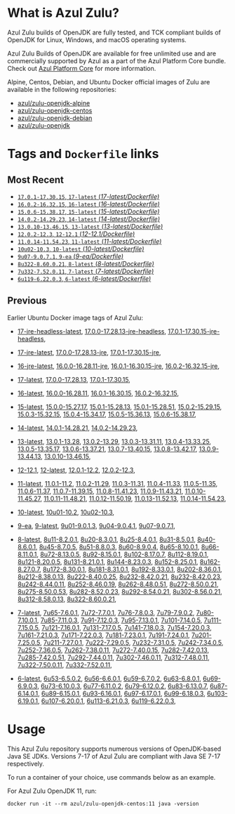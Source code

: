 What is Azul Zulu? 
======================================

Azul Zulu builds of OpenJDK are fully tested, and TCK compliant builds of OpenJDK for Linux, Windows, and macOS operating systems.

Azul Zulu Builds of OpenJDK are available for free unlimited use and are commercially supported by Azul as a part of the Azul Platform Core bundle.
Check out [Azul Platform Core][3] for more information.

Alpine, Centos, Debian, and Ubuntu Docker official images of Zulu are available in the following repositories:

  * [azul/zulu-openjdk-alpine][4]
  * [azul/zulu-openjdk-centos][5]
  * [azul/zulu-openjdk-debian][6]
  * [azul/zulu-openjdk][7]

Tags and `Dockerfile` links
===========================

Most Recent
-----------
 
   * [`17.0.1-17.30.15`, `17-latest` (*17-latest/Dockerfile)*][10]
   * [`16.0.2-16.32.15`, `16-latest` (*16-latest/Dockerfile)*][19]
   * [`15.0.6-15.38.17`, `15-latest` (*15-latest/Dockerfile)*][27]
   * [`14.0.2-14.29.23`, `14-latest` (*14-latest/Dockerfile)*][36]
   * [`13.0.10-13.46.15`, `13-latest` (*13-latest/Dockerfile)*][39]
   * [`12.0.2-12.3`, `12-12.1` (*12-12.1/Dockerfile)*][50]
   * [`11.0.14-11.54.23`, `11-latest` (*11-latest/Dockerfile)*][54]
   * [`10u02-10.3`, `10-latest` (*10-latest/Dockerfile)*][69]
   * [`9u07-9.0.7.1`, `9-ea` (*9-ea/Dockerfile)*][72]
   * [`8u322-8.60.0.21`, `8-latest` (*8-latest/Dockerfile)*][77]
   * [`7u332-7.52.0.11`, `7-latest` (*7-latest/Dockerfile)*][115]
   * [`6u119-6.22.0.3`, `6-latest` (*6-latest/Dockerfile)*][149]

Previous
--------

Earlier Ubuntu Docker image tags of Azul Zulu:

  * [17-jre-headless-latest][16],
  [17.0.0-17.28.13-jre-headless][17],
  [17.0.1-17.30.15-jre-headless][18],
  
  * [17-jre-latest][11],
  [17.0.0-17.28.13-jre][14],
  [17.0.1-17.30.15-jre][15],
  
  * [16-jre-latest][20],
  [16.0.0-16.28.11-jre][24],
  [16.0.1-16.30.15-jre][25],
  [16.0.2-16.32.15-jre][26],
  
  * [17-latest][10],
  [17.0.0-17.28.13][12],
  [17.0.1-17.30.15][13],
  
  * [16-latest][19],
  [16.0.0-16.28.11][21],
  [16.0.1-16.30.15][22],
  [16.0.2-16.32.15][23],
  
  * [15-latest][27],
  [15.0.0-15.27.17][28],
  [15.0.1-15.28.13][29],
  [15.0.1-15.28.51][30],
  [15.0.2-15.29.15][31],
  [15.0.3-15.32.15][32],
  [15.0.4-15.34.17][33],
  [15.0.5-15.36.13][34],
  [15.0.6-15.38.17][35],
  
  * [14-latest][36],
  [14.0.1-14.28.21][37],
  [14.0.2-14.29.23][38],
  
  * [13-latest][39],
  [13.0.1-13.28][40],
  [13.0.2-13.29][41],
  [13.0.3-13.31.11][42],
  [13.0.4-13.33.25][43],
  [13.0.5-13.35.17][44],
  [13.0.6-13.37.21][45],
  [13.0.7-13.40.15][46],
  [13.0.8-13.42.17][47],
  [13.0.9-13.44.13][48],
  [13.0.10-13.46.15][49],
  
  * [12-12.1][50],
  [12-latest][51],
  [12.0.1-12.2][52],
  [12.0.2-12.3][53],
  
  * [11-latest][54],
  [11.0.1-11.2][55],
  [11.0.2-11.29][56],
  [11.0.3-11.31][57],
  [11.0.4-11.33][58],
  [11.0.5-11.35][59],
  [11.0.6-11.37][60],
  [11.0.7-11.39.15][61],
  [11.0.8-11.41.23][62],
  [11.0.9-11.43.21][63],
  [11.0.10-11.45.27][64],
  [11.0.11-11.48.21][65],
  [11.0.12-11.50.19][66],
  [11.0.13-11.52.13][67],
  [11.0.14-11.54.23][68],
  
  * [10-latest][69],
  [10u01-10.2][70],
  [10u02-10.3][71],
  
  * [9-ea][72],
  [9-latest][73],
  [9u01-9.0.1.3][74],
  [9u04-9.0.4.1][75],
  [9u07-9.0.7.1][76],
  
  * [8-latest][77],
  [8u11-8.2.0.1][78],
  [8u20-8.3.0.1][79],
  [8u25-8.4.0.1][80],
  [8u31-8.5.0.1][81],
  [8u40-8.6.0.1][82],
  [8u45-8.7.0.5][83],
  [8u51-8.8.0.3][84],
  [8u60-8.9.0.4][85],
  [8u65-8.10.0.1][86],
  [8u66-8.11.0.1][87],
  [8u72-8.13.0.5][88],
  [8u92-8.15.0.1][89],
  [8u102-8.17.0.7][90],
  [8u112-8.19.0.1][91],
  [8u121-8.20.0.5][92],
  [8u131-8.21.0.1][93],
  [8u144-8.23.0.3][94],
  [8u152-8.25.0.1][95],
  [8u162-8.27.0.7][96],
  [8u172-8.30.0.1][97],
  [8u181-8.31.0.1][98],
  [8u192-8.33.0.1][99],
  [8u202-8.36.0.1][100],
  [8u212-8.38.0.13][101],
  [8u222-8.40.0.25][102],
  [8u232-8.42.0.21][103],
  [8u232-8.42.0.23][104],
  [8u242-8.44.0.11][105],
  [8u252-8.46.0.19][106],
  [8u262-8.48.0.51][107],
  [8u272-8.50.0.21][108],
  [8u275-8.50.0.53][109],
  [8u282-8.52.0.23][110],
  [8u292-8.54.0.21][111],
  [8u302-8.56.0.21][112],
  [8u312-8.58.0.13][113],
  [8u322-8.60.0.21][114],
  
  * [7-latest][115],
  [7u65-7.6.0.1][116],
  [7u72-7.7.0.1][117],
  [7u76-7.8.0.3][118],
  [7u79-7.9.0.2][119],
  [7u80-7.10.0.1][120],
  [7u85-7.11.0.3][121],
  [7u91-7.12.0.3][122],
  [7u95-7.13.0.1][123],
  [7u101-7.14.0.5][124],
  [7u111-7.15.0.5][125],
  [7u121-7.16.0.1][126],
  [7u131-7.17.0.5][127],
  [7u141-7.18.0.3][128],
  [7u154-7.20.0.3][129],
  [7u161-7.21.0.3][130],
  [7u171-7.22.0.3][131],
  [7u181-7.23.0.1][132],
  [7u191-7.24.0.1][133],
  [7u201-7.25.0.5][134],
  [7u211-7.27.0.1][135],
  [7u222-7.29.0.5][136],
  [7u232-7.31.0.5][137],
  [7u242-7.34.0.5][138],
  [7u252-7.36.0.5][139],
  [7u262-7.38.0.11][140],
  [7u272-7.40.0.15][141],
  [7u282-7.42.0.13][142],
  [7u285-7.42.0.51][143],
  [7u292-7.44.0.11][144],
  [7u302-7.46.0.11][145],
  [7u312-7.48.0.11][146],
  [7u322-7.50.0.11][147],
  [7u332-7.52.0.11][148],
  
  * [6-latest][149],
  [6u53-6.5.0.2][150],
  [6u56-6.6.0.1][151],
  [6u59-6.7.0.2][152],
  [6u63-6.8.0.1][153],
  [6u69-6.9.0.3][154],
  [6u73-6.10.0.3][155],
  [6u77-6.11.0.2][156],
  [6u79-6.12.0.2][157],
  [6u83-6.13.0.7][158],
  [6u87-6.14.0.1][159],
  [6u89-6.15.0.1][160],
  [6u93-6.16.0.1][161],
  [6u97-6.17.0.1][162],
  [6u99-6.18.0.3][163],
  [6u103-6.19.0.1][164],
  [6u107-6.20.0.1][165],
  [6u113-6.21.0.3][166],
  [6u119-6.22.0.3][167],
  

Usage
=====

This Azul Zulu repository supports numerous versions of OpenJDK-based Java SE JDKs. Versions 7-17 of Azul Zulu are compliant with Java SE 7-17 respectively.

To run a container of your choice, use commands below as an example.

For Azul Zulu OpenJDK 11, run:

    docker run -it --rm azul/zulu-openjdk-centos:11 java -version

  [1]: https://www.azul.com/files/ZuluDocker60.gif
  [2]: https://www.azul.com/
  [3]: https://www.azul.com/products/core/
  [4]: https://hub.docker.com/r/azul/zulu-openjdk-alpine
  [5]: https://hub.docker.com/r/azul/zulu-openjdk-centos
  [6]: https://hub.docker.com/r/azul/zulu-openjdk-debian
  [7]: https://hub.docker.com/r/azul/zulu-openjdk


  [16]: https://github.com/zulu-openjdk/zulu-openjdk/blob/master/centos/17-jre-headless-latest/Dockerfile
  [17]: https://github.com/zulu-openjdk/zulu-openjdk/blob/master/centos/17.0.0-17.28.13-jre-headless/Dockerfile
  [18]: https://github.com/zulu-openjdk/zulu-openjdk/blob/master/centos/17.0.1-17.30.15-jre-headless/Dockerfile
  
  [11]: https://github.com/zulu-openjdk/zulu-openjdk/blob/master/centos/17-jre-latest/Dockerfile
  [14]: https://github.com/zulu-openjdk/zulu-openjdk/blob/master/centos/17.0.0-17.28.13-jre/Dockerfile
  [15]: https://github.com/zulu-openjdk/zulu-openjdk/blob/master/centos/17.0.1-17.30.15-jre/Dockerfile
  
  [20]: https://github.com/zulu-openjdk/zulu-openjdk/blob/master/centos/16-jre-latest/Dockerfile
  [24]: https://github.com/zulu-openjdk/zulu-openjdk/blob/master/centos/16.0.0-16.28.11-jre/Dockerfile
  [25]: https://github.com/zulu-openjdk/zulu-openjdk/blob/master/centos/16.0.1-16.30.15-jre/Dockerfile
  [26]: https://github.com/zulu-openjdk/zulu-openjdk/blob/master/centos/16.0.2-16.32.15-jre/Dockerfile
  
  [10]: https://github.com/zulu-openjdk/zulu-openjdk/blob/master/centos/17-latest/Dockerfile
  [12]: https://github.com/zulu-openjdk/zulu-openjdk/blob/master/centos/17.0.0-17.28.13/Dockerfile
  [13]: https://github.com/zulu-openjdk/zulu-openjdk/blob/master/centos/17.0.1-17.30.15/Dockerfile
  
  [19]: https://github.com/zulu-openjdk/zulu-openjdk/blob/master/centos/16-latest/Dockerfile
  [21]: https://github.com/zulu-openjdk/zulu-openjdk/blob/master/centos/16.0.0-16.28.11/Dockerfile
  [22]: https://github.com/zulu-openjdk/zulu-openjdk/blob/master/centos/16.0.1-16.30.15/Dockerfile
  [23]: https://github.com/zulu-openjdk/zulu-openjdk/blob/master/centos/16.0.2-16.32.15/Dockerfile
  
  [27]: https://github.com/zulu-openjdk/zulu-openjdk/blob/master/centos/15-latest/Dockerfile
  [28]: https://github.com/zulu-openjdk/zulu-openjdk/blob/master/centos/15.0.0-15.27.17/Dockerfile
  [29]: https://github.com/zulu-openjdk/zulu-openjdk/blob/master/centos/15.0.1-15.28.13/Dockerfile
  [30]: https://github.com/zulu-openjdk/zulu-openjdk/blob/master/centos/15.0.1-15.28.51/Dockerfile
  [31]: https://github.com/zulu-openjdk/zulu-openjdk/blob/master/centos/15.0.2-15.29.15/Dockerfile
  [32]: https://github.com/zulu-openjdk/zulu-openjdk/blob/master/centos/15.0.3-15.32.15/Dockerfile
  [33]: https://github.com/zulu-openjdk/zulu-openjdk/blob/master/centos/15.0.4-15.34.17/Dockerfile
  [34]: https://github.com/zulu-openjdk/zulu-openjdk/blob/master/centos/15.0.5-15.36.13/Dockerfile
  [35]: https://github.com/zulu-openjdk/zulu-openjdk/blob/master/centos/15.0.6-15.38.17/Dockerfile
  
  [36]: https://github.com/zulu-openjdk/zulu-openjdk/blob/master/centos/14-latest/Dockerfile
  [37]: https://github.com/zulu-openjdk/zulu-openjdk/blob/master/centos/14.0.1-14.28.21/Dockerfile
  [38]: https://github.com/zulu-openjdk/zulu-openjdk/blob/master/centos/14.0.2-14.29.23/Dockerfile
  
  [39]: https://github.com/zulu-openjdk/zulu-openjdk/blob/master/centos/13-latest/Dockerfile
  [40]: https://github.com/zulu-openjdk/zulu-openjdk/blob/master/centos/13.0.1-13.28/Dockerfile
  [41]: https://github.com/zulu-openjdk/zulu-openjdk/blob/master/centos/13.0.2-13.29/Dockerfile
  [42]: https://github.com/zulu-openjdk/zulu-openjdk/blob/master/centos/13.0.3-13.31.11/Dockerfile
  [43]: https://github.com/zulu-openjdk/zulu-openjdk/blob/master/centos/13.0.4-13.33.25/Dockerfile
  [44]: https://github.com/zulu-openjdk/zulu-openjdk/blob/master/centos/13.0.5-13.35.17/Dockerfile
  [45]: https://github.com/zulu-openjdk/zulu-openjdk/blob/master/centos/13.0.6-13.37.21/Dockerfile
  [46]: https://github.com/zulu-openjdk/zulu-openjdk/blob/master/centos/13.0.7-13.40.15/Dockerfile
  [47]: https://github.com/zulu-openjdk/zulu-openjdk/blob/master/centos/13.0.8-13.42.17/Dockerfile
  [48]: https://github.com/zulu-openjdk/zulu-openjdk/blob/master/centos/13.0.9-13.44.13/Dockerfile
  [49]: https://github.com/zulu-openjdk/zulu-openjdk/blob/master/centos/13.0.10-13.46.15/Dockerfile
  
  [50]: https://github.com/zulu-openjdk/zulu-openjdk/blob/master/centos/12-12.1/Dockerfile
  [51]: https://github.com/zulu-openjdk/zulu-openjdk/blob/master/centos/12-latest/Dockerfile
  [52]: https://github.com/zulu-openjdk/zulu-openjdk/blob/master/centos/12.0.1-12.2/Dockerfile
  [53]: https://github.com/zulu-openjdk/zulu-openjdk/blob/master/centos/12.0.2-12.3/Dockerfile
  
  [54]: https://github.com/zulu-openjdk/zulu-openjdk/blob/master/centos/11-latest/Dockerfile
  [55]: https://github.com/zulu-openjdk/zulu-openjdk/blob/master/centos/11.0.1-11.2/Dockerfile
  [56]: https://github.com/zulu-openjdk/zulu-openjdk/blob/master/centos/11.0.2-11.29/Dockerfile
  [57]: https://github.com/zulu-openjdk/zulu-openjdk/blob/master/centos/11.0.3-11.31/Dockerfile
  [58]: https://github.com/zulu-openjdk/zulu-openjdk/blob/master/centos/11.0.4-11.33/Dockerfile
  [59]: https://github.com/zulu-openjdk/zulu-openjdk/blob/master/centos/11.0.5-11.35/Dockerfile
  [60]: https://github.com/zulu-openjdk/zulu-openjdk/blob/master/centos/11.0.6-11.37/Dockerfile
  [61]: https://github.com/zulu-openjdk/zulu-openjdk/blob/master/centos/11.0.7-11.39.15/Dockerfile
  [62]: https://github.com/zulu-openjdk/zulu-openjdk/blob/master/centos/11.0.8-11.41.23/Dockerfile
  [63]: https://github.com/zulu-openjdk/zulu-openjdk/blob/master/centos/11.0.9-11.43.21/Dockerfile
  [64]: https://github.com/zulu-openjdk/zulu-openjdk/blob/master/centos/11.0.10-11.45.27/Dockerfile
  [65]: https://github.com/zulu-openjdk/zulu-openjdk/blob/master/centos/11.0.11-11.48.21/Dockerfile
  [66]: https://github.com/zulu-openjdk/zulu-openjdk/blob/master/centos/11.0.12-11.50.19/Dockerfile
  [67]: https://github.com/zulu-openjdk/zulu-openjdk/blob/master/centos/11.0.13-11.52.13/Dockerfile
  [68]: https://github.com/zulu-openjdk/zulu-openjdk/blob/master/centos/11.0.14-11.54.23/Dockerfile
  
  [69]: https://github.com/zulu-openjdk/zulu-openjdk/blob/master/centos/10-latest/Dockerfile
  [70]: https://github.com/zulu-openjdk/zulu-openjdk/blob/master/centos/10u01-10.2/Dockerfile
  [71]: https://github.com/zulu-openjdk/zulu-openjdk/blob/master/centos/10u02-10.3/Dockerfile
  
  [72]: https://github.com/zulu-openjdk/zulu-openjdk/blob/master/centos/9-ea/Dockerfile
  [73]: https://github.com/zulu-openjdk/zulu-openjdk/blob/master/centos/9-latest/Dockerfile
  [74]: https://github.com/zulu-openjdk/zulu-openjdk/blob/master/centos/9u01-9.0.1.3/Dockerfile
  [75]: https://github.com/zulu-openjdk/zulu-openjdk/blob/master/centos/9u04-9.0.4.1/Dockerfile
  [76]: https://github.com/zulu-openjdk/zulu-openjdk/blob/master/centos/9u07-9.0.7.1/Dockerfile
  
  [77]: https://github.com/zulu-openjdk/zulu-openjdk/blob/master/centos/8-latest/Dockerfile
  [78]: https://github.com/zulu-openjdk/zulu-openjdk/blob/master/centos/8u11-8.2.0.1/Dockerfile
  [79]: https://github.com/zulu-openjdk/zulu-openjdk/blob/master/centos/8u20-8.3.0.1/Dockerfile
  [80]: https://github.com/zulu-openjdk/zulu-openjdk/blob/master/centos/8u25-8.4.0.1/Dockerfile
  [81]: https://github.com/zulu-openjdk/zulu-openjdk/blob/master/centos/8u31-8.5.0.1/Dockerfile
  [82]: https://github.com/zulu-openjdk/zulu-openjdk/blob/master/centos/8u40-8.6.0.1/Dockerfile
  [83]: https://github.com/zulu-openjdk/zulu-openjdk/blob/master/centos/8u45-8.7.0.5/Dockerfile
  [84]: https://github.com/zulu-openjdk/zulu-openjdk/blob/master/centos/8u51-8.8.0.3/Dockerfile
  [85]: https://github.com/zulu-openjdk/zulu-openjdk/blob/master/centos/8u60-8.9.0.4/Dockerfile
  [86]: https://github.com/zulu-openjdk/zulu-openjdk/blob/master/centos/8u65-8.10.0.1/Dockerfile
  [87]: https://github.com/zulu-openjdk/zulu-openjdk/blob/master/centos/8u66-8.11.0.1/Dockerfile
  [88]: https://github.com/zulu-openjdk/zulu-openjdk/blob/master/centos/8u72-8.13.0.5/Dockerfile
  [89]: https://github.com/zulu-openjdk/zulu-openjdk/blob/master/centos/8u92-8.15.0.1/Dockerfile
  [90]: https://github.com/zulu-openjdk/zulu-openjdk/blob/master/centos/8u102-8.17.0.7/Dockerfile
  [91]: https://github.com/zulu-openjdk/zulu-openjdk/blob/master/centos/8u112-8.19.0.1/Dockerfile
  [92]: https://github.com/zulu-openjdk/zulu-openjdk/blob/master/centos/8u121-8.20.0.5/Dockerfile
  [93]: https://github.com/zulu-openjdk/zulu-openjdk/blob/master/centos/8u131-8.21.0.1/Dockerfile
  [94]: https://github.com/zulu-openjdk/zulu-openjdk/blob/master/centos/8u144-8.23.0.3/Dockerfile
  [95]: https://github.com/zulu-openjdk/zulu-openjdk/blob/master/centos/8u152-8.25.0.1/Dockerfile
  [96]: https://github.com/zulu-openjdk/zulu-openjdk/blob/master/centos/8u162-8.27.0.7/Dockerfile
  [97]: https://github.com/zulu-openjdk/zulu-openjdk/blob/master/centos/8u172-8.30.0.1/Dockerfile
  [98]: https://github.com/zulu-openjdk/zulu-openjdk/blob/master/centos/8u181-8.31.0.1/Dockerfile
  [99]: https://github.com/zulu-openjdk/zulu-openjdk/blob/master/centos/8u192-8.33.0.1/Dockerfile
  [100]: https://github.com/zulu-openjdk/zulu-openjdk/blob/master/centos/8u202-8.36.0.1/Dockerfile
  [101]: https://github.com/zulu-openjdk/zulu-openjdk/blob/master/centos/8u212-8.38.0.13/Dockerfile
  [102]: https://github.com/zulu-openjdk/zulu-openjdk/blob/master/centos/8u222-8.40.0.25/Dockerfile
  [103]: https://github.com/zulu-openjdk/zulu-openjdk/blob/master/centos/8u232-8.42.0.21/Dockerfile
  [104]: https://github.com/zulu-openjdk/zulu-openjdk/blob/master/centos/8u232-8.42.0.23/Dockerfile
  [105]: https://github.com/zulu-openjdk/zulu-openjdk/blob/master/centos/8u242-8.44.0.11/Dockerfile
  [106]: https://github.com/zulu-openjdk/zulu-openjdk/blob/master/centos/8u252-8.46.0.19/Dockerfile
  [107]: https://github.com/zulu-openjdk/zulu-openjdk/blob/master/centos/8u262-8.48.0.51/Dockerfile
  [108]: https://github.com/zulu-openjdk/zulu-openjdk/blob/master/centos/8u272-8.50.0.21/Dockerfile
  [109]: https://github.com/zulu-openjdk/zulu-openjdk/blob/master/centos/8u275-8.50.0.53/Dockerfile
  [110]: https://github.com/zulu-openjdk/zulu-openjdk/blob/master/centos/8u282-8.52.0.23/Dockerfile
  [111]: https://github.com/zulu-openjdk/zulu-openjdk/blob/master/centos/8u292-8.54.0.21/Dockerfile
  [112]: https://github.com/zulu-openjdk/zulu-openjdk/blob/master/centos/8u302-8.56.0.21/Dockerfile
  [113]: https://github.com/zulu-openjdk/zulu-openjdk/blob/master/centos/8u312-8.58.0.13/Dockerfile
  [114]: https://github.com/zulu-openjdk/zulu-openjdk/blob/master/centos/8u322-8.60.0.21/Dockerfile
  
  [115]: https://github.com/zulu-openjdk/zulu-openjdk/blob/master/centos/7-latest/Dockerfile
  [116]: https://github.com/zulu-openjdk/zulu-openjdk/blob/master/centos/7u65-7.6.0.1/Dockerfile
  [117]: https://github.com/zulu-openjdk/zulu-openjdk/blob/master/centos/7u72-7.7.0.1/Dockerfile
  [118]: https://github.com/zulu-openjdk/zulu-openjdk/blob/master/centos/7u76-7.8.0.3/Dockerfile
  [119]: https://github.com/zulu-openjdk/zulu-openjdk/blob/master/centos/7u79-7.9.0.2/Dockerfile
  [120]: https://github.com/zulu-openjdk/zulu-openjdk/blob/master/centos/7u80-7.10.0.1/Dockerfile
  [121]: https://github.com/zulu-openjdk/zulu-openjdk/blob/master/centos/7u85-7.11.0.3/Dockerfile
  [122]: https://github.com/zulu-openjdk/zulu-openjdk/blob/master/centos/7u91-7.12.0.3/Dockerfile
  [123]: https://github.com/zulu-openjdk/zulu-openjdk/blob/master/centos/7u95-7.13.0.1/Dockerfile
  [124]: https://github.com/zulu-openjdk/zulu-openjdk/blob/master/centos/7u101-7.14.0.5/Dockerfile
  [125]: https://github.com/zulu-openjdk/zulu-openjdk/blob/master/centos/7u111-7.15.0.5/Dockerfile
  [126]: https://github.com/zulu-openjdk/zulu-openjdk/blob/master/centos/7u121-7.16.0.1/Dockerfile
  [127]: https://github.com/zulu-openjdk/zulu-openjdk/blob/master/centos/7u131-7.17.0.5/Dockerfile
  [128]: https://github.com/zulu-openjdk/zulu-openjdk/blob/master/centos/7u141-7.18.0.3/Dockerfile
  [129]: https://github.com/zulu-openjdk/zulu-openjdk/blob/master/centos/7u154-7.20.0.3/Dockerfile
  [130]: https://github.com/zulu-openjdk/zulu-openjdk/blob/master/centos/7u161-7.21.0.3/Dockerfile
  [131]: https://github.com/zulu-openjdk/zulu-openjdk/blob/master/centos/7u171-7.22.0.3/Dockerfile
  [132]: https://github.com/zulu-openjdk/zulu-openjdk/blob/master/centos/7u181-7.23.0.1/Dockerfile
  [133]: https://github.com/zulu-openjdk/zulu-openjdk/blob/master/centos/7u191-7.24.0.1/Dockerfile
  [134]: https://github.com/zulu-openjdk/zulu-openjdk/blob/master/centos/7u201-7.25.0.5/Dockerfile
  [135]: https://github.com/zulu-openjdk/zulu-openjdk/blob/master/centos/7u211-7.27.0.1/Dockerfile
  [136]: https://github.com/zulu-openjdk/zulu-openjdk/blob/master/centos/7u222-7.29.0.5/Dockerfile
  [137]: https://github.com/zulu-openjdk/zulu-openjdk/blob/master/centos/7u232-7.31.0.5/Dockerfile
  [138]: https://github.com/zulu-openjdk/zulu-openjdk/blob/master/centos/7u242-7.34.0.5/Dockerfile
  [139]: https://github.com/zulu-openjdk/zulu-openjdk/blob/master/centos/7u252-7.36.0.5/Dockerfile
  [140]: https://github.com/zulu-openjdk/zulu-openjdk/blob/master/centos/7u262-7.38.0.11/Dockerfile
  [141]: https://github.com/zulu-openjdk/zulu-openjdk/blob/master/centos/7u272-7.40.0.15/Dockerfile
  [142]: https://github.com/zulu-openjdk/zulu-openjdk/blob/master/centos/7u282-7.42.0.13/Dockerfile
  [143]: https://github.com/zulu-openjdk/zulu-openjdk/blob/master/centos/7u285-7.42.0.51/Dockerfile
  [144]: https://github.com/zulu-openjdk/zulu-openjdk/blob/master/centos/7u292-7.44.0.11/Dockerfile
  [145]: https://github.com/zulu-openjdk/zulu-openjdk/blob/master/centos/7u302-7.46.0.11/Dockerfile
  [146]: https://github.com/zulu-openjdk/zulu-openjdk/blob/master/centos/7u312-7.48.0.11/Dockerfile
  [147]: https://github.com/zulu-openjdk/zulu-openjdk/blob/master/centos/7u322-7.50.0.11/Dockerfile
  [148]: https://github.com/zulu-openjdk/zulu-openjdk/blob/master/centos/7u332-7.52.0.11/Dockerfile
  
  [149]: https://github.com/zulu-openjdk/zulu-openjdk/blob/master/centos/6-latest/Dockerfile
  [150]: https://github.com/zulu-openjdk/zulu-openjdk/blob/master/centos/6u53-6.5.0.2/Dockerfile
  [151]: https://github.com/zulu-openjdk/zulu-openjdk/blob/master/centos/6u56-6.6.0.1/Dockerfile
  [152]: https://github.com/zulu-openjdk/zulu-openjdk/blob/master/centos/6u59-6.7.0.2/Dockerfile
  [153]: https://github.com/zulu-openjdk/zulu-openjdk/blob/master/centos/6u63-6.8.0.1/Dockerfile
  [154]: https://github.com/zulu-openjdk/zulu-openjdk/blob/master/centos/6u69-6.9.0.3/Dockerfile
  [155]: https://github.com/zulu-openjdk/zulu-openjdk/blob/master/centos/6u73-6.10.0.3/Dockerfile
  [156]: https://github.com/zulu-openjdk/zulu-openjdk/blob/master/centos/6u77-6.11.0.2/Dockerfile
  [157]: https://github.com/zulu-openjdk/zulu-openjdk/blob/master/centos/6u79-6.12.0.2/Dockerfile
  [158]: https://github.com/zulu-openjdk/zulu-openjdk/blob/master/centos/6u83-6.13.0.7/Dockerfile
  [159]: https://github.com/zulu-openjdk/zulu-openjdk/blob/master/centos/6u87-6.14.0.1/Dockerfile
  [160]: https://github.com/zulu-openjdk/zulu-openjdk/blob/master/centos/6u89-6.15.0.1/Dockerfile
  [161]: https://github.com/zulu-openjdk/zulu-openjdk/blob/master/centos/6u93-6.16.0.1/Dockerfile
  [162]: https://github.com/zulu-openjdk/zulu-openjdk/blob/master/centos/6u97-6.17.0.1/Dockerfile
  [163]: https://github.com/zulu-openjdk/zulu-openjdk/blob/master/centos/6u99-6.18.0.3/Dockerfile
  [164]: https://github.com/zulu-openjdk/zulu-openjdk/blob/master/centos/6u103-6.19.0.1/Dockerfile
  [165]: https://github.com/zulu-openjdk/zulu-openjdk/blob/master/centos/6u107-6.20.0.1/Dockerfile
  [166]: https://github.com/zulu-openjdk/zulu-openjdk/blob/master/centos/6u113-6.21.0.3/Dockerfile
  [167]: https://github.com/zulu-openjdk/zulu-openjdk/blob/master/centos/6u119-6.22.0.3/Dockerfile
  